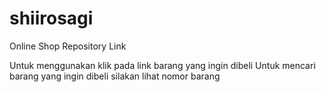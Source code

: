 # shiirosagi
Online Shop Repository Link


Untuk menggunakan klik pada link barang yang ingin dibeli
Untuk mencari barang yang ingin dibeli silakan lihat nomor barang
